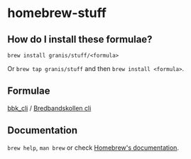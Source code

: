 # homebrew-stuff

## How do I install these formulae?

`brew install granis/stuff/<formula>`

Or `brew tap granis/stuff` and then `brew install <formula>`.

## Formulae
[bbk_cli](Formula/bbk_cli.rb) / [Bredbandskollen cli](https://github.com/dotse/bbk)

## Documentation

`brew help`, `man brew` or check [Homebrew's documentation](https://docs.brew.sh).
